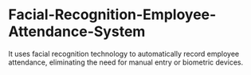 # Facial-Recognition-Employee-Attendance-System
It uses facial recognition technology to automatically record employee  attendance, eliminating the need for manual entry or biometric  devices.
